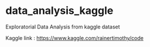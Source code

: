 # data_analysis_kaggle
Exploratorial Data Analysis from kaggle dataset

Kaggle link : https://www.kaggle.com/rainertimothy/code

